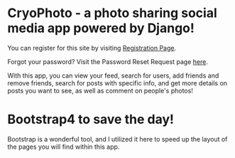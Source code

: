 # CryoPhoto - a photo sharing social media app powered by Django!

You can register for this site by visiting [Registration Page](http://127.0.0.1:8000/register.html).

Forgot your password? Visit the Password Reset Request page [here](http://127.0.0.1:8000/request_password_reset.html).

With this app, you can view your feed, search for users, add friends and remove friends, search for posts with specific info, and get more details on posts you want to see, as well as comment on people's photos!

# Bootstrap4 to save the day!

Bootstrap is a wonderful tool, and I utilized it here to speed up the layout of the pages you will find within this app. 